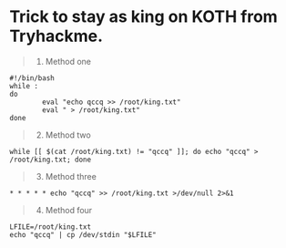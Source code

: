 # Trick to stay as king on KOTH from Tryhackme.
>1. Method one
```
#!/bin/bash
while :
do
        eval "echo qccq >> /root/king.txt"
        eval " > /root/king.txt"
done
```
> 2. Method two

```
while [[ $(cat /root/king.txt) != "qccq" ]]; do echo "qccq" > /root/king.txt; done
```

> 3. Method three 
```
* * * * * echo "qccq" >> /root/king.txt >/dev/null 2>&1
```
> 4. Method four
```
LFILE=/root/king.txt
echo "qccq" | cp /dev/stdin "$LFILE"
```

